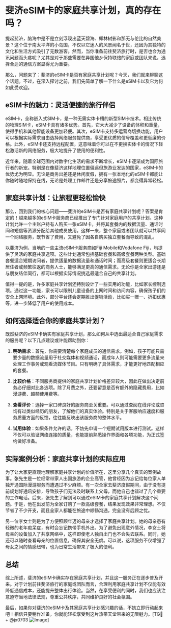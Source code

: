 # 斐济eSIM卡的家庭共享计划，真的存在吗？

提起斐济，脑海中是不是立刻浮现出蓝天碧海、椰林树影和那无与伦比的自然美景？这个位于南太平洋的小岛国，不仅以它迷人的风景闻名于世，还因为其独特的文化和生活方式吸引了无数游客。然而，当你准备前往斐济旅行时，是否也会为通讯问题而头疼呢？尤其是对于那些需要在异国他乡保持联络的家庭或团队来说，选择合适的通信方案显得尤为重要。

那么，问题来了：斐济的eSIM卡是否有家庭共享计划呢？今天，我们就来聊聊这个话题。不过，在深入探讨之前，我们先简单了解一下什么是eSIM卡以及它为何如此受欢迎。

## eSIM卡的魅力：灵活便捷的旅行伴侣

eSIM卡，全称嵌入式SIM卡，是一种无需实体卡槽的新型SIM卡技术。相比传统的物理SIM卡，eSIM卡具有诸多优势。首先，它大大减少了设备的体积和重量，使得手机和其他智能设备更加轻便。其次，eSIM卡支持多运营商切换功能，用户可以根据实际需求自由选择网络服务提供商，享受更优质的信号覆盖和更低廉的价格。此外，eSIM卡还支持远程配置，这意味着你可以在不更换实体卡的情况下轻松激活新的网络服务，极大地提升了使用的便利性。

近年来，随着全球范围内对数字化生活的需求不断增长，eSIM卡逐渐成为国际旅行者的新宠。特别是在像斐济这样地理位置偏远但旅游业发达的国家，eSIM卡的优势尤为明显。无论是商务出差还是休闲度假，拥有一张本地化的eSIM卡都能让你随时随地保持在线，无论是处理工作邮件还是分享旅途照片，都变得异常轻松。

## 家庭共享计划：让旅程更轻松愉快

那么，回到我们的核心问题——斐济的eSIM卡是否有家庭共享计划呢？答案是肯定的！越来越多的eSIM卡服务商已经推出了专门针对家庭用户的共享计划。这种计划允许一个主账户持有人购买一张eSIM卡，并将其套餐内的数据流量、通话时间和短信等资源分配给其他成员使用。这样一来，整个家庭或者团队就可以共享同一个网络服务，既节省了费用，又避免了因各自购买独立套餐而导致的混乱。

以斐济为例，当地的一些主流eSIM卡服务商如Fiji Mobile和Vodafone Fiji，均提供了灵活的家庭共享选项。这些计划通常包括基础套餐和高级套餐两种类型。基础套餐适合短期访问者，提供适量的数据流量和通话时间；而高级套餐则更适合长期居住者或频繁往返的商务人士，能够满足更高的通信需求。无论你是全家出游还是与朋友结伴同行，都可以根据实际情况挑选最适合自己的共享计划。

值得一提的是，许多家庭共享计划还特别设计了一些实用的功能，比如家长控制选项。通过这一功能，家长可以限制儿童设备的上网时间和访问内容，确保孩子们的安全上网环境。此外，部分平台还会定期推出促销活动，比如买一赠一、折扣优惠等，进一步降低了用户的使用成本。

## 如何选择适合你的家庭共享计划？

既然斐济的eSIM卡确实有家庭共享计划，那么如何从中选出最适合自己家庭需求的服务呢？以下几点建议或许能帮助到你：

1. **明确需求**：首先，你需要清楚每个家庭成员的通信需求。例如，孩子可能只需要少量的数据流量用于社交媒体和视频通话，而成年人则可能需要更多流量来处理工作事务或观看流媒体节目。只有明确了具体需求，才能更好地匹配相应的套餐。

2. **比较价格**：不同服务商提供的家庭共享计划价格差异较大，因此在做出决定前务必仔细对比各选项。除了月费之外，还要留意是否有额外的隐藏费用，比如漫游费、超额使用费等。

3. **查看评价**：选择一家口碑良好的服务商至关重要。可以通过查阅在线评论或咨询有过类似经历的朋友，了解他们的真实体验。特别是关于客服响应速度和服务质量方面的反馈，往往能反映出该服务商的整体水平。

4. **试用体验**：如果条件允许的话，不妨先申请一个短期试用版本进行测试。这样不仅可以验证网络连接的质量，也能提前熟悉操作界面和各项功能，为正式签约做好准备。

## 实际案例分析：家庭共享计划的实际应用

为了让大家更直观地理解家庭共享计划的价值所在，这里分享几个真实的案例故事。张先生是一位经常带家人出国旅游的企业高管，他曾经因为忘记给每位家人单独开通国际漫游服务而遭遇过不少麻烦。有一次全家去斐济度假期间，由于没有提前规划好通讯安排，导致孩子们无法及时联系上父母，而他自己也错过了几个重要的工作电话。后来，张先生了解到可以通过eSIM卡的家庭共享计划解决这个问题。于是，他在出发前为全家订购了一款高级套餐，结果发现效果非常理想。不仅节省了不少开支，而且全家人都能在旅途中顺畅沟通，完全没有后顾之忧。

另一位李女士则是为了方便照顾年迈的母亲才选择了家庭共享计划。她的母亲患有轻微的老年痴呆症，有时会忘记携带手机外出。为了避免出现意外情况，李女士将母亲的设备加入了共享网络中，这样即使老人独自出门也不会失去联系。同时，她还可以随时查看母亲的位置信息，确保其安全无虞。可以说，这项服务不仅增强了母女之间的情感纽带，也为日常生活带来了极大的便利。

## 总结

综上所述，斐济的eSIM卡确实存在家庭共享计划，并且这一服务正在逐步普及开来。对于计划前往斐济旅行的家庭或团队而言，合理利用家庭共享计划不仅能有效降低通信成本，还能提升整体出行体验。当然，在享受便利的同时，我们也应该注意遵守当地法律法规，尊重公共秩序，共同维护良好的社会氛围。

最后，如果你对斐济的eSIM卡及其家庭共享计划感兴趣的话，不妨立即行动起来吧！相信只要稍作准备，你就能轻松享受到这片热带天堂带来的无限魅力。[TG💪+ @jx0703 ![Image](https://github.com/user-attachments/assets/dbca1d08-cadb-493c-b0ec-ad6f7a83f270)]